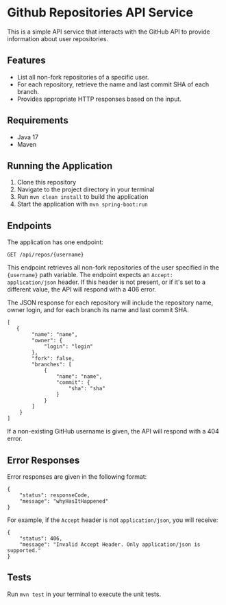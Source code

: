 # Github Repositories API Service

This is a simple API service that interacts with the GitHub API to provide information about user repositories.

## Features

- List all non-fork repositories of a specific user.
- For each repository, retrieve the name and last commit SHA of each branch.
- Provides appropriate HTTP responses based on the input.

## Requirements

- Java 17
- Maven

## Running the Application

1. Clone this repository
2. Navigate to the project directory in your terminal
3. Run `mvn clean install` to build the application
4. Start the application with `mvn spring-boot:run`

## Endpoints

The application has one endpoint:

`GET /api/repos/{username}`

This endpoint retrieves all non-fork repositories of the user specified in the `{username}` path variable. The endpoint expects an `Accept: application/json` header. If this header is not present, or if it's set to a different value, the API will respond with a 406 error.

The JSON response for each repository will include the repository name, owner login, and for each branch its name and last commit SHA.
```
[
   {
        "name": "name",
        "owner": {
            "login": "login"
        },
        "fork": false,
        "branches": [
            {
                "name": "name",
                "commit": {
                    "sha": "sha"
                }
            }
        ]
    }
]
```

If a non-existing GitHub username is given, the API will respond with a 404 error.


## Error Responses

Error responses are given in the following format:

```
{
    "status": responseCode,
    "message": "whyHasItHappened"
}
```

For example, if the `Accept` header is not `application/json`, you will receive:

```
{
    "status": 406,
    "message": "Invalid Accept Header. Only application/json is supported."
}
```

## Tests

Run `mvn test` in your terminal to execute the unit tests.

